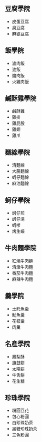 ## 豆腐學院
- 皮蛋豆腐
- 臭豆腐
- 麻婆豆腐


## 飯學院
- 滷肉飯
- 油飯
- 爌肉飯
- 火雞肉飯

## 鹹酥雞學院
- 鹹酥雞
- 雞排
- 雞屁股
- 雞翅
- 雞爪


## 麵線學院
- 清麵線
- 大腸麵線
- 蚵仔麵線
- 麻油麵線

## 蚵仔學院
- 蚵仔煎
- 蚵仔湯
- 蚵嗲
- 烤生蠔

## 牛肉麵學院
- 紅燒牛肉麵
- 清燉牛肉麵
- 番茄牛肉麵
- 麻辣牛肉麵

## 羹學院
- 土魠魚羹
- 魷魚羹
- 花枝羹
- 肉羹

## 名產學院
- 鳳梨酥
- 旗鼓餅
- 太陽餅
- 牛舌餅
- 花生糖

## 珍珠學院
- 粉圓豆花
- 包心粉圓
- 白珍珠奶茶
- 黑糖珍珠奶茶
- 三色粉圓
